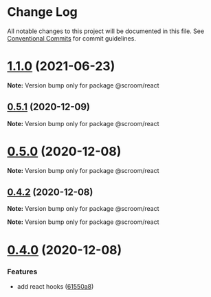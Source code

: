# Change Log

All notable changes to this project will be documented in this file.
See [Conventional Commits](https://conventionalcommits.org) for commit guidelines.

# [1.1.0](https://github.com/myWsq/scroom/compare/v1.0.0...v1.1.0) (2021-06-23)

**Note:** Version bump only for package @scroom/react





## [0.5.1](https://github.com/myWsq/scroom/compare/v0.5.0...v0.5.1) (2020-12-09)

**Note:** Version bump only for package @scroom/react





# [0.5.0](https://github.com/myWsq/scroom/compare/v0.4.2...v0.5.0) (2020-12-08)

**Note:** Version bump only for package @scroom/react





## [0.4.2](https://github.com/myWsq/scroom/compare/v0.4.1...v0.4.2) (2020-12-08)

**Note:** Version bump only for package @scroom/react







**Note:** Version bump only for package @scroom/react





# [0.4.0](https://github.com/myWsq/scroom/compare/v0.0.0...v0.4.0) (2020-12-08)


### Features

* add react hooks ([61550a8](https://github.com/myWsq/scroom/commit/61550a87cf27ae771080483ff327fc3686b1ff1c))
